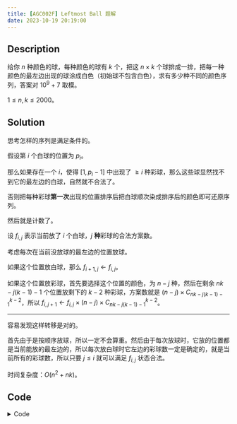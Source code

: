 ```yaml
---
title: [AGC002F] Leftmost Ball 题解
date: 2023-10-19 20:19:00
---
```


## Description

给你 $n$ 种颜色的球，每种颜色的球有 $k$ 个，把这 $n\times k$ 个球排成一排，把每一种颜色的最左边出现的球涂成白色（初始球不包含白色），求有多少种不同的颜色序列，答案对 $10^9+7$ 取模。

$1\leq n, k\leq 2000$。

## Solution

思考怎样的序列是满足条件的。

假设第 $i$ 个白球的位置为 $p_i$。

那么如果存在一个 $i$，使得 $[1,p_i-1]$ 中出现了 $\geq i$ 种彩球，那么这些球显然找不到它的最左边的白球，自然就不合法了。

否则把每种彩球**第一次**出现的位置排序后把白球顺次染成排序后的颜色即可还原序列。

然后就是计数了。

设 $f_{i,j}$ 表示当前放了 $i$ 个白球，$j$ **种**彩球的合法方案数。

考虑每次在当前没放球的最左边的位置放球。

如果这个位置放白球，那么 $f_{i+1,j}\leftarrow f_{i,j}$。

如果这个位置放彩球，首先要选择这个位置的颜色，为 $n-j$ 种，然后在剩余 $nk-j(k-1)-1$ 个位置放剩下的 $k-2$ 种彩球，方案数就是 $(n-j)\times C_{nk-j(k-1)-1}^{k-2}$，所以 $f_{i,j+1}\leftarrow f_{i,j}\times (n-j)\times C_{nk-j(k-1)-1}^{k-2}$。

---

容易发现这样转移是对的。

首先由于是按顺序放球，所以一定不会算重。然后由于每次放球时，它放的位置都是当前能放的最左边的，所以每次放白球时它左边的彩球数一定是确定的，就是当前所有的彩球数，所以只要 $j\leq i$ 就可以满足 $f_{i,j}$ 状态合法。

时间复杂度：$O(n^2+nk)$。

## Code

<details>
<summary>Code</summary>

```cpp
#include <bits/stdc++.h>

// #define int int64_t

const int kMaxN = 2e3 + 5, kMod = 1e9 + 7;

namespace Modular {
template<class T>
T qpow(T bs, T idx, T kMod) {
  bs %= kMod;
  int ret = 1;
  for (; idx; idx >>= 1, bs = 1ll * bs * bs % kMod)
    if (idx & 1)
      ret = 1ll * ret * bs % kMod;
  return ret;
}
int inv(int x, int kMod) {
  x %= kMod;
  if (!x) { std::cerr << "inv error\n"; return 0; }
  return qpow(x, kMod - 2, kMod);
}
template<class T, const T kMod>
T add(T x, T y) {
  if (x + y >= kMod) return x + y - kMod;
  else return x + y;
}

template<class T, const T kMod>
T sub(T x, T y) {
  if (x - y < 0) return x - y + kMod;
  else return x - y;
}

template<class T, const T kMod>
struct Mint {
  T x;

  Mint() { x = 0; }
  template<class _T> Mint(_T _x) { x = _x; }

  friend Mint operator +(Mint m1, Mint m2) { return Mint(Modular::add<T, kMod>(m1.x, m2.x)); }
  friend Mint operator -(Mint m1, Mint m2) { return Mint(Modular::sub<T, kMod>(m1.x, m2.x)); }
  friend Mint operator *(Mint m1, Mint m2) { return Mint(1ll * m1.x * m2.x % kMod); }
  friend Mint operator /(Mint m1, Mint m2) { return Mint(1ll * m1.x * inv(m2.x, kMod) % kMod); }
  Mint operator +=(Mint m2) { return x = Modular::add<T, kMod>(x, m2.x); }
  Mint operator -=(Mint m2) { return x = Modular::sub<T, kMod>(x, m2.x); }
  Mint operator *=(Mint m2) { return x = 1ll * x * m2.x % kMod; }
  Mint operator /=(Mint m2) { return x = 1ll * x * inv(m2.x, kMod) % kMod; }

  template<class _T> friend Mint operator +(Mint m1, _T m2) { return Mint(Modular::add<T, kMod>(m1.x, m2 % kMod)); }
  template<class _T> friend Mint operator -(Mint m1, _T m2) { return Mint(Modular::sub<T, kMod>(m1.x, m2 % kMod)); }
  template<class _T> friend Mint operator *(Mint m1, _T m2) { return Mint(1ll * m1.x * m2 % kMod); }
  template<class _T> friend Mint operator /(Mint m1, _T m2) { return Mint(1ll * m1.x * inv(m2, kMod) % kMod); }
  template<class _T> Mint operator +=(_T m2) { return x = Modular::add<T, kMod>(x, m2); }
  template<class _T> Mint operator -=(_T m2) { return x = Modular::sub<T, kMod>(x, m2); }
  template<class _T> Mint operator *=(_T m2) { return x = 1ll * x * m2 % kMod; }
  template<class _T> Mint operator /=(_T m2) { return x = 1ll * x * inv(m2, kMod) % kMod; }
  template<class _T> friend Mint operator +(_T m1, Mint m2) { return Mint(Modular::add<T, kMod>(m1 % kMod, m2.x)); }
  template<class _T> friend Mint operator -(_T m1, Mint m2) { return Mint(Modular::sub<T, kMod>(m1 % kMod, m2)); }
  template<class _T> friend Mint operator *(_T m1, Mint m2) { return Mint(1ll * m1 * m2.x % kMod); }
  template<class _T> friend Mint operator /(_T m1, Mint m2) { return Mint(1ll * m1 * inv(m2.x, kMod) % kMod); }
  friend Mint operator -(Mint &m1) { return Mint(m1.x == 0 ? (kMod - 1) : (m1.x - 1)); }
  friend Mint operator --(Mint &m1) { return m1 = Mint(m1.x == 0 ? (kMod - 1) : (m1.x - 1)); }
  friend Mint operator ++(Mint &m1) { return m1 = Mint(m1.x == (kMod - 1) ? 0 : (m1.x + 1)); }
  friend bool operator ==(Mint m1, Mint m2) { return m1.x == m2.x; }

  friend std::istream &operator >>(std::istream &is, Mint &m) {
    int x;
    is >> x;
    m = Mint(x);
    return is;
  }
  friend std::ostream &operator <<(std::ostream &os, Mint m) {
    os << m.x;
    return os;
  }
};
} // namespace Modular

using mint = Modular::Mint<int, kMod>;

int n, k;
mint f[kMaxN][kMaxN], fac[kMaxN * kMaxN], ifac[kMaxN * kMaxN], inv[kMaxN * kMaxN];

void prework() {
  fac[0] = ifac[0] = fac[1] = ifac[1] = inv[1] = 1;
  for (int i = 2; i <= n * k; ++i) {
    inv[i] = (kMod - kMod / i) * inv[kMod % i];
    fac[i] = i * fac[i - 1];
    ifac[i] = inv[i] * ifac[i - 1];
  }
}

mint C(int m, int n) {
  if (m < n || m < 0 || n < 0) return 0;
  return fac[m] * ifac[n] * ifac[m - n];
}

void dickdreamer() {
  std::cin >> n >> k;
  if (k == 1) { std::cout << "1\n"; return; }
  prework();
  f[0][0] = 1;
  for (int i = 1; i <= n; ++i) {
    for (int j = 0; j <= i; ++j) {
      f[i][j] = f[i - 1][j];
      if (j) f[i][j] += f[i][j - 1] * (n - j + 1) * C(n * k - (j - 1) * (k - 1) - i - 1, k - 2);
    }
  }
  std::cout << f[n][n] << '\n';
}

int32_t main() {
#ifdef ORZXKR
  freopen("in.txt", "r", stdin);
  freopen("out.txt", "w", stdout);
#endif
  std::ios::sync_with_stdio(0), std::cin.tie(0), std::cout.tie(0);
  int T = 1;
  // std::cin >> T;
  while (T--) dickdreamer();
  // std::cerr << 1.0 * clock() / CLOCKS_PER_SEC << "s\n";
  return 0;
}
```
</details>
